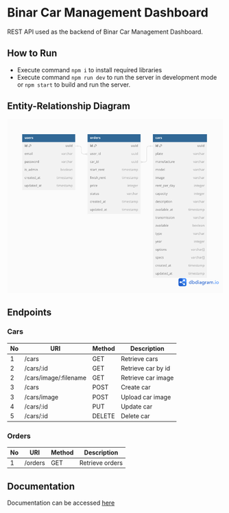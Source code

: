 # Binar Car Management Dashboard

REST API used as the backend of Binar Car Management Dashboard.

## How to Run
- Execute command `npm i` to install required libraries
- Execute command `npm run dev` to run the server in development mode or `npm start` to build and run the server.

## Entity-Relationship Diagram
![ERD](./images/ERD.png)

## Endpoints

### Cars
| No | URI                          | Method    | Description                              |
| -- | ----------------             | --------- | ---------------------------------------- |
| 1  | /cars                        | GET       | Retrieve cars                            |
| 2  | /cars/:id                    | GET       | Retrieve car by id                       |
| 2  | /cars/image/:filename        | GET       | Retrieve car image                       |
| 3  | /cars                        | POST      | Create car                               |
| 3  | /cars/image                  | POST      | Upload car image                         |
| 4  | /cars/:id                    | PUT       | Update car                               |
| 5  | /cars/:id                    | DELETE    | Delete car                               |


### Orders
| No | URI              | Method    | Description                              |
| -- | ---------------- | --------- | ---------------------------------------- |
| 1  | /orders          | GET       | Retrieve orders                          |


## Documentation
Documentation can be accessed [here](https://documenter.getpostman.com/view/21912047/2s9YXe8jVC)